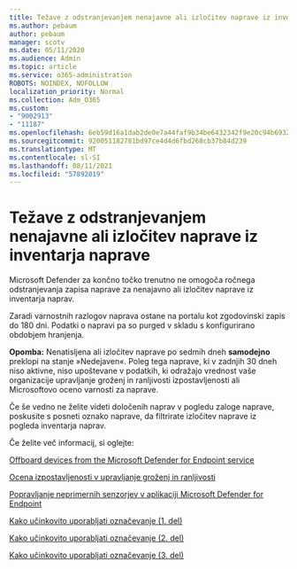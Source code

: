 ```yaml
---
title: Težave z odstranjevanjem nenajavne ali izločitev naprave iz inventarja naprave
ms.author: pebaum
author: pebaum
manager: scotv
ms.date: 05/11/2020
ms.audience: Admin
ms.topic: article
ms.service: o365-administration
ROBOTS: NOINDEX, NOFOLLOW
localization_priority: Normal
ms.collection: Adm_O365
ms.custom:
- "9002913"
- "11187"
ms.openlocfilehash: 6eb59d16a1dab2de0e7a44faf9b34be6432342f9e20c94b6932e69e937751add
ms.sourcegitcommit: 920051182781bd97ce4d4d6fbd268cb37b84d239
ms.translationtype: MT
ms.contentlocale: sl-SI
ms.lasthandoff: 08/11/2021
ms.locfileid: "57892019"
---
```

# <a name="issues-with-removing-an-offboarded-or-decommissioned-device-from-the-device-inventory"></a>Težave z odstranjevanjem nenajavne ali izločitev naprave iz inventarja naprave

Microsoft Defender za končno točko trenutno ne omogoča ročnega odstranjevanja zapisa naprave za nenajavno ali izločitev naprave iz inventarja naprav.

Zaradi varnostnih razlogov naprava ostane na portalu kot zgodovinski zapis do 180 dni. Podatki o napravi pa so purged v skladu s konfigurirano obdobjem hranjenja.

**Opomba:** Nenatisljena ali izločitev naprave po sedmih dneh **samodejno** preklopi na stanje »Nedejaven«. Poleg tega naprave, ki v zadnjih 30 dneh niso aktivne, niso upoštevane v podatkih, ki odražajo vrednost vaše organizacije upravljanje groženj in ranljivosti izpostavljenosti ali Microsoftovo oceno varnosti za naprave.
 
Če še vedno ne želite videti določenih naprav v pogledu zaloge naprave, poskusite s posneti oznako naprave, da filtrirate izločitev naprave iz pogleda inventarja naprav.

Če želite več informacij, si oglejte:

[Offboard devices from the Microsoft Defender for Endpoint service](https://docs.microsoft.com/microsoft-365/security/defender-endpoint/offboard-machines.md)

[Ocena izpostavljenosti v upravljanje groženj in ranljivosti](https://docs.microsoft.com/microsoft-365/security/defender-endpoint/tvm-exposure-score.md)

[Popravljanje neprimernih senzorjev v aplikaciji Microsoft Defender for Endpoint](https://docs.microsoft.com/microsoft-365/security/defender-endpoint/fix-unhealthy-sensors#inactive-devices.md)

[Kako učinkovito uporabljati označevanje (1. del)](https://techcommunity.microsoft.com/t5/microsoft-defender-for-endpoint/how-to-use-tagging-effectively-part-1/ba-p/1964058)

[Kako učinkovito uporabljati označevanje (2. del)](https://techcommunity.microsoft.com/t5/microsoft-defender-for-endpoint/how-to-use-tagging-effectively-part-2/ba-p/1962008)

[Kako učinkovito uporabljati označevanje (3. del)](https://techcommunity.microsoft.com/t5/microsoft-defender-for-endpoint/how-to-use-tagging-effectively-part-3/ba-p/1964073)




